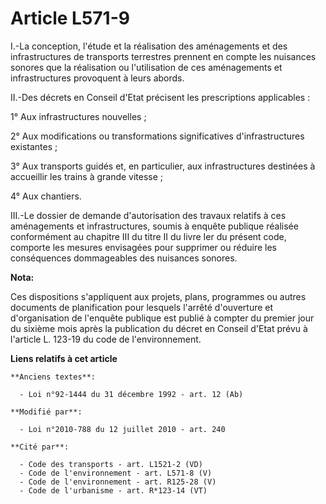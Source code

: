 # Article L571-9

I.-La conception, l'étude et la réalisation des aménagements et des infrastructures de transports terrestres prennent en
compte les nuisances sonores que la réalisation ou l'utilisation de ces aménagements et infrastructures provoquent à leurs
abords. 

II.-Des décrets en Conseil d'Etat précisent les prescriptions applicables : 

1° Aux infrastructures nouvelles ; 

2° Aux modifications ou transformations significatives d'infrastructures existantes ; 

3° Aux transports guidés et, en particulier, aux infrastructures destinées à accueillir les trains à grande vitesse ; 

4° Aux chantiers. 

III.-Le dossier de demande d'autorisation des travaux relatifs à ces aménagements et infrastructures, soumis à enquête
publique réalisée conformément au chapitre III du titre II du livre Ier du présent code, comporte les mesures envisagées pour
supprimer ou réduire les conséquences dommageables des nuisances sonores.

**Nota:**

Ces dispositions s'appliquent aux projets, plans, programmes ou autres documents de planification pour lesquels l'arrêté
d'ouverture et d'organisation de l'enquête publique est publié à compter du premier jour du sixième mois après la publication
du décret en Conseil d'Etat prévu à l'article L. 123-19 du code de l'environnement.

**Liens relatifs à cet article**

	**Anciens textes**:

	  - Loi n°92-1444 du 31 décembre 1992 - art. 12 (Ab)

	**Modifié par**:

	  - Loi n°2010-788 du 12 juillet 2010 - art. 240

	**Cité par**:

	  - Code des transports - art. L1521-2 (VD)
	  - Code de l'environnement - art. L571-8 (V)
	  - Code de l'environnement - art. R125-28 (V)
	  - Code de l'urbanisme - art. R*123-14 (VT)
